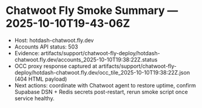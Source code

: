 # Chatwoot Fly Smoke Summary — 2025-10-10T19-43-06Z
- Host: hotdash-chatwoot.fly.dev
- Accounts API status: 503
- Evidence: artifacts/support/chatwoot-fly-deploy/hotdash-chatwoot.fly.dev/accounts_2025-10-10T19:38:22Z.status
- OCC proxy response captured at artifacts/support/chatwoot-fly-deploy/hotdash-chatwoot.fly.dev/occ_tile_2025-10-10T19:38:22Z.json (404 HTML payload)
- Next actions: coordinate with Chatwoot agent to restore uptime, confirm Supabase DSN + Redis secrets post-restart, rerun smoke script once service healthy.
